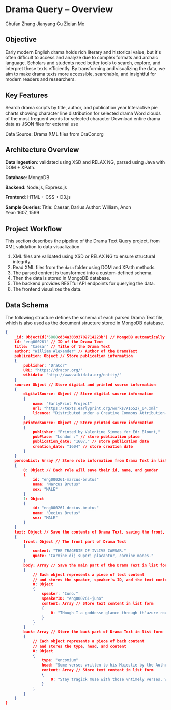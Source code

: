 # Drama Query – Overview

Chufan Zhang
Jianyang Gu
Ziqian Mo

## Objective

Early modern English drama holds rich literary and historical value, but it's often difficult to access and analyze due to complex formats and archaic language. Scholars and students need better tools to search, explore, and interpret these texts efficiently. By transforming and visualizing the data, we aim to make drama texts more accessible, searchable, and insightful for modern readers and researchers.

## Key Features

Search drama scripts by title, author, and publication year
Interactive pie charts showing character line distribution for selected drama
Word clouds of the most frequent words for selected character
Download entire drama data as JSON files for external use

Data Source: Drama XML files from DraCor.org

## Architecture Overview

**Data Ingestion**:
validated using XSD and RELAX NG, parsed using Java with DOM + XPath.

**Database**:
MongoDB

**Backend**:
Node.js, Express.js

**Frontend**:
HTML + CSS + D3.js

**Sample Queries**:
Title:   Caesar, Darius
Author:  William, Anon  
Year:    1607, 1599

## Project Workflow

This section describes the pipeline of the Drama Text Query project, from XML validation to data visualization.

1. XML files are validated using XSD or RELAX NG to ensure structural integrity.
2. Read XML files from the `data` folder using DOM and XPath methods.
3. The parsed content is transformed into a custom-defined schema.
4. Then the data is stored in MongoDB database.
5. The backend provides RESTful API endpoints for querying the data.
6. The frontend visualizes the data.

## Data Schema

The following structure defines the schema of each parsed Drama Text file, which is also used as the document structure stored in MongoDB database.

```json
{
    _id: ObjectId('6888cd34a30393702714223b') // MongoDB automatically generated unique id
    id: "eng000261" // ID of the Drama Text
    title: "Caesar" // Title of the Drama Text
    author: "William Alexander" // Author of the DramaText
    publication: Object // Store publication information
    {
        publisher: "DraCor"
        URL: "https://dracor.org/"
        wikidata: "http://www.wikidata.org/entity/"
    }
    source: Object // Store digital and printed source information
    {
        digitalSource: Object // Store digital source information
        {
            name: "EarlyPrint Project"
            url: "https://texts.earlyprint.org/works/A16527_04.xml"
            licence: "Distributed under a Creative Commons Attribution-NonCommercial 3.0 Unp…"
        }
        printedSource: Object // Store printed source information
        {
            publisher: "Printed by Valentine Simmes for Ed: Blount,"
            pubPlace: "London :" // store publication place
            publication_date: "1607." // store publication date
            creation_date: "1604" // store creation date
        }
    }
    personList: Array // Store role information from Drama Text in list form
    {
        0: Object // Each role will save their id, name, and gender
        {
            id: "eng000261-marcus-brutus"
            name: "Marcus Brutus"
            sex: "MALE"
        }
        1: Object
        {
            id: "eng000261-decius-brutus"
            name: "Decius Brutus"
            sex: "MALE"
        }
    }
    text: Object // Save the contents of Drama Text, saving the front, body, and back parts separately
    {
        front: Object // The front part of Drama Text
        {
            content: "THE TRAGEDIE OF IVLIVS CAESAR."
            quote: "Carmine dij superi placantur, carmine manes."
        }
        body: Array // Save the main part of the Drama Text in list form
        {
            // Each object represents a piece of text content
            // and stores the speaker, speaker's ID, and the text content
            0: Object
            {
                speaker: "Iuno."
                speakerID: "eng000261-juno"
                content: Array // Store text content in list form
                {
                    0: "THough I a goddesse glance through th'azure round,"
                }
            }
        }
        back: Array // Store the back part of Drama Text in list form
        {
            // Each object represents a piece of back content
            // and stores the type, head, and content
            0: Object
            {
                type: "encomium"
                head: "Some verses written to his Maiestie by the Authour at the time of his …"
                content: Array // Store text content in list form
                {
                    0: "Stay tragick muse with those vntimely verses, With raging accents and …"
                }
            }
        }
    }
}
```

